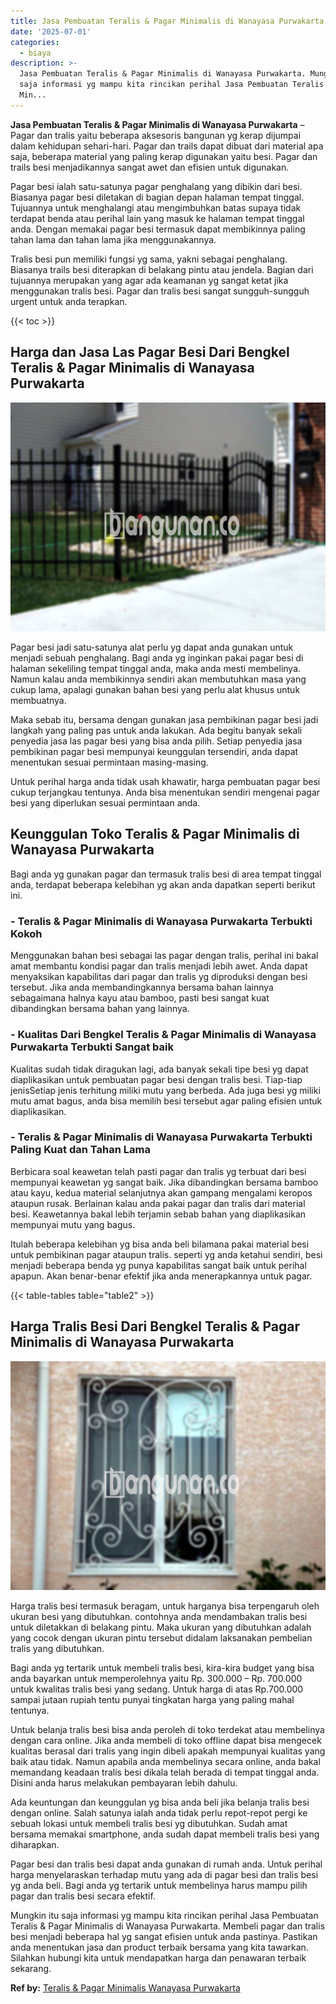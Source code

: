 ```yaml
---
title: Jasa Pembuatan Teralis & Pagar Minimalis di Wanayasa Purwakarta
date: '2025-07-01'
categories:
  - biaya
description: >-
  Jasa Pembuatan Teralis & Pagar Minimalis di Wanayasa Purwakarta. Mungkin itu
  saja informasi yg mampu kita rincikan perihal Jasa Pembuatan Teralis & Pagar
  Min...
---
```


**Jasa Pembuatan Teralis & Pagar Minimalis di Wanayasa Purwakarta** – Pagar dan tralis yaitu beberapa aksesoris bangunan yg kerap dijumpai dalam kehidupan sehari-hari. Pagar dan trails dapat dibuat dari material apa saja, beberapa material yang paling kerap digunakan yaitu besi. Pagar dan trails besi menjadikannya sangat awet dan efisien untuk digunakan.

Pagar besi ialah satu-satunya pagar penghalang yang dibikin dari besi. Biasanya pagar besi diletakan di bagian depan halaman tempat tinggal. Tujuannya untuk menghalangi atau mengimbuhkan batas supaya tidak terdapat benda atau perihal lain yang masuk ke halaman tempat tinggal anda. Dengan memakai pagar besi termasuk dapat membikinnya paling tahan lama dan tahan lama jika menggunakannya.

Tralis besi pun memiliki fungsi yg sama, yakni sebagai penghalang. Biasanya trails besi diterapkan di belakang pintu atau jendela. Bagian dari tujuannya merupakan yang agar ada keamanan yg sangat ketat jika menggunakan tralis besi. Pagar dan tralis besi sangat sungguh-sungguh urgent untuk anda terapkan.

{{< toc >}}

## Harga dan Jasa Las Pagar Besi Dari Bengkel Teralis & Pagar Minimalis di Wanayasa Purwakarta

![Jasa Pembuatan Teralis & Pagar Minimalis di Wanayasa Purwakarta](/images/pagar-minimalis-murah-67.png)

Pagar besi jadi satu-satunya alat perlu yg dapat anda gunakan untuk menjadi sebuah penghalang. Bagi anda yg inginkan pakai pagar besi di halaman sekeliling tempat tinggal anda, maka anda mesti membelinya. Namun kalau anda membikinnya sendiri akan membutuhkan masa yang cukup lama, apalagi gunakan bahan besi yang perlu alat khusus untuk membuatnya.

Maka sebab itu, bersama dengan gunakan jasa pembikinan pagar besi jadi langkah yang paling pas untuk anda lakukan. Ada begitu banyak sekali penyedia jasa las pagar besi yang bisa anda pilih. Setiap penyedia jasa pembikinan pagar besi mempunyai keunggulan tersendiri, anda dapat menentukan sesuai permintaan masing-masing.

Untuk perihal harga anda tidak usah khawatir, harga pembuatan pagar besi cukup terjangkau tentunya. Anda bisa menentukan sendiri mengenai pagar besi yang diperlukan sesuai permintaan anda.

## Keunggulan Toko Teralis & Pagar Minimalis di Wanayasa Purwakarta

Bagi anda yg gunakan pagar dan termasuk tralis besi di area tempat tinggal anda, terdapat beberapa kelebihan yg akan anda dapatkan seperti berikut ini.

### \- Teralis & Pagar Minimalis di Wanayasa Purwakarta Terbukti Kokoh

Menggunakan bahan besi sebagai las pagar dengan tralis, perihal ini bakal amat membantu kondisi pagar dan tralis menjadi lebih awet. Anda dapat menyaksikan kapabilitas dari pagar dan tralis yg diproduksi dengan besi tersebut. Jika anda membandingkannya bersama bahan lainnya sebagaimana halnya kayu atau bamboo, pasti besi sangat kuat dibandingkan bersama bahan yang lainnya.

### \- Kualitas Dari Bengkel Teralis & Pagar Minimalis di Wanayasa Purwakarta Terbukti Sangat baik

Kualitas sudah tidak diragukan lagi, ada banyak sekali tipe besi yg dapat diaplikasikan untuk pembuatan pagar besi dengan tralis besi. Tiap-tiap jenisSetiap jenis terhitung miliki mutu yang berbeda. Ada juga besi yg miliki mutu amat bagus, anda bisa memilih besi tersebut agar paling efisien untuk diaplikasikan.

### \- Teralis & Pagar Minimalis di Wanayasa Purwakarta Terbukti Paling Kuat dan Tahan Lama

Berbicara soal keawetan telah pasti pagar dan tralis yg terbuat dari besi mempunyai keawetan yg sangat baik. Jika dibandingkan bersama bamboo atau kayu, kedua material selanjutnya akan gampang mengalami keropos ataupun rusak. Berlainan kalau anda pakai pagar dan tralis dari material besi. Keawetannya bakal lebih terjamin sebab bahan yang diaplikasikan mempunyai mutu yang bagus.

Itulah beberapa kelebihan yg bisa anda beli bilamana pakai material besi untuk pembikinan pagar ataupun tralis. seperti yg anda ketahui sendiri, besi menjadi beberapa benda yg punya kapabilitas sangat baik untuk perihal apapun. Akan benar-benar efektif jika anda menerapkannya untuk pagar.

{{< table-tables table="table2" >}}

## Harga Tralis Besi Dari Bengkel Teralis & Pagar Minimalis di Wanayasa Purwakarta

![Jasa Pembuatan Teralis & Pagar Minimalis di Wanayasa Purwakarta](/images/teralis-minimalis-murah-32.png)

Harga tralis besi termasuk beragam, untuk harganya bisa terpengaruh oleh ukuran besi yang dibutuhkan. contohnya anda mendambakan tralis besi untuk diletakkan di belakang pintu. Maka ukuran yang dibutuhkan adalah yang cocok dengan ukuran pintu tersebut didalam laksanakan pembelian tralis yang dibutuhkan.

Bagi anda yg tertarik untuk membeli tralis besi, kira-kira budget yang bisa anda bayarkan untuk memperolehnya yaitu Rp. 300.000 – Rp. 700.000 untuk kwalitas tralis besi yang sedang. Untuk harga di atas Rp.700.000 sampai jutaan rupiah tentu punyai tingkatan harga yang paling mahal tentunya.

Untuk belanja tralis besi bisa anda peroleh di toko terdekat atau membelinya dengan cara online. Jika anda membeli di toko offline dapat bisa mengecek kualitas berasal dari tralis yang ingin dibeli apakah mempunyai kualitas yang baik atau tidak. Namun apabila anda membelinya secara online, anda bakal memandang keadaan tralis besi dikala telah berada di tempat tinggal anda. Disini anda harus melakukan pembayaran lebih dahulu.

Ada keuntungan dan keunggulan yg bisa anda beli jika belanja tralis besi dengan online. Salah satunya ialah anda tidak perlu repot-repot pergi ke sebuah lokasi untuk membeli tralis besi yg dibutuhkan. Sudah amat bersama memakai smartphone, anda sudah dapat membeli tralis besi yang diharapkan.

Pagar besi dan tralis besi dapat anda gunakan di rumah anda. Untuk perihal harga menyelaraskan terhadap mutu yang ada di pagar besi dan tralis besi yg anda beli. Bagi anda yg tertarik untuk membelinya harus mampu pilih pagar dan tralis besi secara efektif.

Mungkin itu saja informasi yg mampu kita rincikan perihal Jasa Pembuatan Teralis & Pagar Minimalis di Wanayasa Purwakarta. Membeli pagar dan tralis besi menjadi beberapa hal yg sangat efisien untuk anda pastinya. Pastikan anda menentukan jasa dan product terbaik bersama yang kita tawarkan. Silahkan hubungi kita untuk mendapatkan harga dan penawaran terbaik sekarang.

**Ref by:** [Teralis & Pagar Minimalis Wanayasa Purwakarta](https://id.wikipedia.org/wiki/Teralis)
